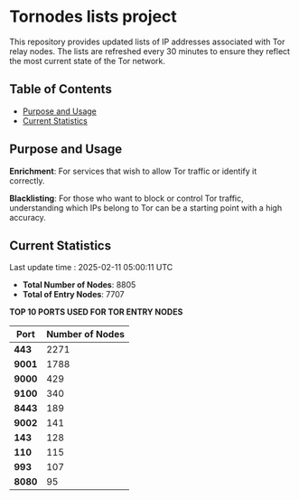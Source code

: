 # Tornodes lists project

This repository provides updated lists of IP addresses associated with Tor relay nodes. The lists are refreshed every 30 minutes to ensure they reflect the most current state of the Tor network.

## Table of Contents

- [Purpose and Usage](#purpose-and-usage)
- [Current Statistics](#current-statistics)


## Purpose and Usage

**Enrichment**: For services that wish to allow Tor traffic or identify it correctly.

**Blacklisting**: For those who want to block or control Tor traffic, understanding which IPs belong to Tor can be a starting point with a high accuracy.

## Current Statistics

Last update time : 2025-02-11 05:00:11 UTC

- **Total Number of Nodes**: 8805
- **Total of Entry Nodes**: 7707

**TOP 10 PORTS USED FOR TOR ENTRY NODES**

| **Port** | **Number of Nodes** |
|------|-----------------|
| **443**   | 2271  |
| **9001**   | 1788  |
| **9000**   | 429  |
| **9100**   | 340  |
| **8443**   | 189  |
| **9002**   | 141  |
| **143**   | 128  |
| **110**   | 115  |
| **993**   | 107  |
| **8080**   | 95  |

